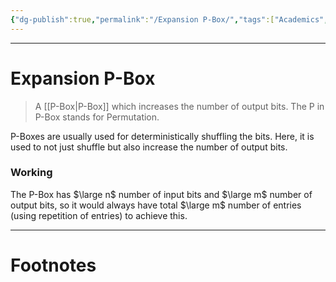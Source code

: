 ```yaml
---
{"dg-publish":true,"permalink":"/Expansion P-Box/","tags":["Academics","CyberSec"]}
---
```



---
# Expansion P-Box
> A [[P-Box\|P-Box]] which increases the number of output bits. The P in P-Box stands for Permutation.

P-Boxes are usually used for deterministically shuffling the bits.
Here, it is used to not just shuffle but also increase the number of output bits.

### Working
The P-Box has $\large n$ number of input bits and $\large m$ number of output bits, so it would always have total $\large m$ number of entries (using repetition of entries) to achieve this.

---
# Footnotes